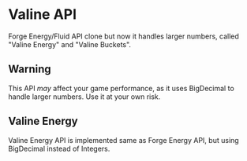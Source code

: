 # Valine API

Forge Energy/Fluid API clone but now it handles larger numbers, called "Valine Energy" and "Valine Buckets".

## Warning

This API *may* affect your game performance, as it uses BigDecimal to handle larger numbers. Use it at your own risk.

## Valine Energy

Valine Energy API is implemented same as Forge Energy API, but using BigDecimal instead of Integers.
